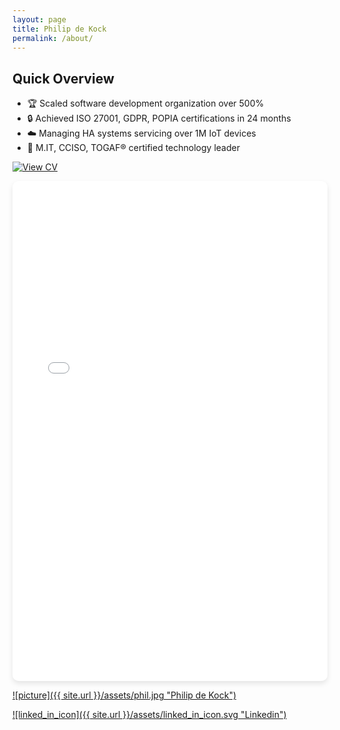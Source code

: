 ```yaml
---
layout: page
title: Philip de Kock
permalink: /about/
---
```

## Quick Overview
- 🏆 Scaled software development organization over 500%
- 🔒 Achieved ISO 27001, GDPR, POPIA certifications in 24 months  
- ☁️ Managing HA systems servicing over 1M IoT devices
- 🎯 M.IT, CCISO, TOGAF® certified technology leader

[![View CV](https://img.shields.io/badge/View-Interactive_CV-blue?style=for-the-badge)](https://apdekock.github.io/CV.html) 

  <!-- <iframe frameborder="0" onload="resizeIframe(this)" 
style="max-width: 100%; width: 100% ;border-width: 0px; height: 400px; vertical-align: middle;"	src="../CV.html">
</iframe> -->
<iframe src="../CV.html" width="100%" height="800px" style="border: none; border-radius: 10px; box-shadow: 0 4px 8px rgba(0,0,0,0.1);"></iframe>

[![picture]({{ site.url }}/assets/phil.jpg "Philip de Kock")](https://za.linkedin.com/pub/philip-de-kock/3/686/5b9) 

[![linked_in_icon]({{ site.url }}/assets/linked_in_icon.svg "Linkedin")](https://za.linkedin.com/pub/philip-de-kock/3/686/5b9) 

